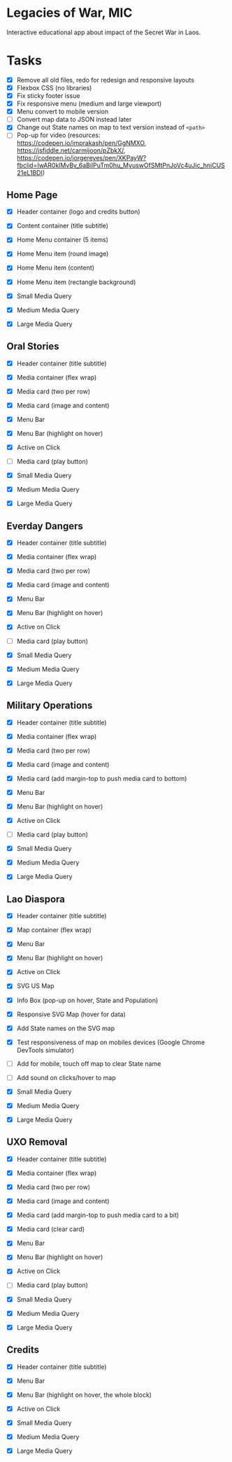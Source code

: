 # Legacies of War, MIC

Interactive educational app about impact of the Secret War in Laos.

# Tasks

- [x] Remove all old files, redo for redesign and responsive layouts
- [x] Flexbox CSS (no libraries)
- [x] Fix sticky footer issue
- [x] Fix responsive menu (medium and large viewport)
- [x] Menu convert to mobile version
- [ ] Convert map data to JSON instead later
- [x] Change out State names on map to text version instead of `<path>`
- [ ] Pop-up for video (resources: https://codepen.io/imprakash/pen/GgNMXO, https://jsfiddle.net/carmijoon/pZbkX/, https://codepen.io/jorgereyes/pen/XKPayW?fbclid=IwAR0klMvBv_6aBilPuTm0hu_MyuswOfSMtPnJoVc4uJic_hniCUS21eL1BDI)

## Home Page

- [x] Header container (logo and credits button)
- [x] Content container (title subtitle)
- [x] Home Menu container (5 items)
- [x] Home Menu item (round image)
- [x] Home Menu item (content)
- [x] Home Menu item (rectangle background)

- [x] Small Media Query
- [x] Medium Media Query
- [x] Large Media Query

## Oral Stories

- [x] Header container (title subtitle)
- [x] Media container (flex wrap)
- [x] Media card (two per row)
- [x] Media card (image and content)
- [x] Menu Bar
- [x] Menu Bar (highlight on hover)
- [x] Active on Click
- [ ] Media card (play button)

- [x] Small Media Query
- [x] Medium Media Query
- [x] Large Media Query

## Everday Dangers

- [x] Header container (title subtitle)
- [x] Media container (flex wrap)
- [x] Media card (two per row)
- [x] Media card (image and content)
- [x] Menu Bar
- [x] Menu Bar (highlight on hover)
- [x] Active on Click
- [ ] Media card (play button)

- [x] Small Media Query
- [x] Medium Media Query
- [x] Large Media Query

## Military Operations

- [x] Header container (title subtitle)
- [x] Media container (flex wrap)
- [x] Media card (two per row)
- [x] Media card (image and content)
- [x] Media card (add margin-top to push media card to bottom)
- [x] Menu Bar
- [x] Menu Bar (highlight on hover)
- [x] Active on Click
- [ ] Media card (play button)

- [x] Small Media Query
- [x] Medium Media Query
- [x] Large Media Query

## Lao Diaspora

- [x] Header container (title subtitle)
- [x] Map container (flex wrap)
- [x] Menu Bar
- [x] Menu Bar (highlight on hover)
- [x] Active on Click
- [x] SVG US Map
- [x] Info Box (pop-up on hover, State and Population)
- [x] Responsive SVG Map (hover for data)
- [x] Add State names on the SVG map
- [x] Test responsiveness of map on mobiles devices (Google Chrome DevTools simulator)
- [ ] Add for mobile, touch off map to clear State name
- [ ] Add sound on clicks/hover to map

- [x] Small Media Query
- [x] Medium Media Query
- [x] Large Media Query

## UXO Removal

- [x] Header container (title subtitle)
- [x] Media container (flex wrap)
- [x] Media card (two per row)
- [x] Media card (image and content)
- [x] Media card (add margin-top to push media card to a bit)
- [x] Media card (clear card)
- [x] Menu Bar
- [x] Menu Bar (highlight on hover)
- [x] Active on Click
- [ ] Media card (play button)

- [x] Small Media Query
- [x] Medium Media Query
- [x] Large Media Query

## Credits

- [x] Header container (title subtitle)
- [x] Menu Bar
- [x] Menu Bar (highlight on hover, the whole block)
- [x] Active on Click

- [x] Small Media Query
- [x] Medium Media Query
- [x] Large Media Query